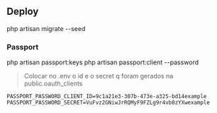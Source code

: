 ## Deploy

php artisan migrate --seed

### Passport

php artisan passport:keys
php artisan passport:client --password

> Colocar no .env o id e o secret q foram gerados na public.oauth_clients

    PASSPORT_PASSWORD_CLIENT_ID=9c1a21e3-307b-473e-a325-bd14example
    PASSPORT_PASSWORD_SECRET=VuFvz2GNiwJrRQMyF9FZLg9r4vb0zYXwexample
